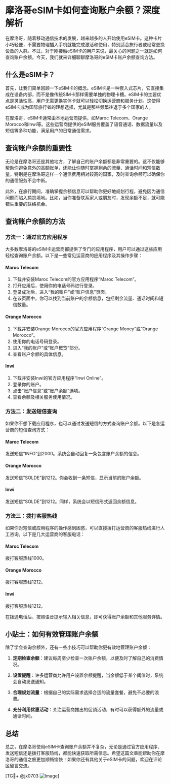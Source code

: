 # 摩洛哥eSIM卡如何查询账户余额？深度解析

在摩洛哥，随着移动通信技术的发展，越来越多的人开始使用eSIM卡。这种卡片小巧轻便，不需要物理插入手机就能完成激活和使用，特别适合旅行者或经常更换设备的人群。不过，对于刚接触eSIM卡的用户来说，最关心的问题之一就是如何查询账户余额。今天，我们就来详细聊聊摩洛哥的eSIM卡账户余额查询方法。

## 什么是eSIM卡？

首先，让我们简单回顾一下eSIM卡的概念。eSIM卡是一种嵌入式芯片，它直接集成在设备内部，而不是像传统SIM卡那样需要单独的物理卡槽。eSIM卡的主要优点是灵活性高，用户无需更换实体卡就可以轻松切换运营商和服务计划。这使得eSIM卡成为国际旅行者的理想选择，尤其是那些频繁往返于多个国家的人。

在摩洛哥，eSIM卡通常由本地运营商提供，如Maroc Telecom、Orange Morocco和Inwi等。这些运营商提供的eSIM服务覆盖了语音通话、数据流量以及短信等多种功能，满足用户的日常通信需求。

## 查询账户余额的重要性

无论是在摩洛哥还是其他地方，了解自己的账户余额都是非常重要的。这不仅能够帮助你避免意外的高额账单，还能让你随时掌握剩余的流量、通话时间和短信数量。特别是在摩洛哥这样一个通信费用相对较高的国家，及时查询余额可以确保你的通信服务不会中断。

此外，在旅行期间，准确掌握余额信息可以帮助你更好地规划行程，避免因为通信问题而陷入尴尬境地。比如，当你准备联系家人或朋友时，发现余额不足，就可能错失重要的联络机会。

## 查询账户余额的方法

### 方法一：通过官方应用程序

大多数摩洛哥的eSIM卡运营商都提供了专门的应用程序，用户可以通过这些应用轻松查询账户余额。以下是一些常见运营商的应用程序及其操作步骤：

#### Maroc Telecom
1. 下载并安装Maroc Telecom的官方应用程序“Maroc Telecom”。
2. 打开应用后，使用你的电话号码进行登录。
3. 登录成功后，进入“我的账户”或“账户信息”页面。
4. 在该页面中，你可以找到当前账户的余额信息，包括剩余流量、通话时间和短信数量。

#### Orange Morocco
1. 下载并安装Orange Morocco的官方应用程序“Orange Money”或“Orange Morocco”。
2. 使用你的电话号码登录。
3. 进入“我的账户”或“账户概览”部分。
4. 查看账户余额的具体信息。

#### Inwi
1. 下载并安装Inwi的官方应用程序“Inwi Online”。
2. 登录你的账户。
3. 点击“账户信息”或“账户余额”选项。
4. 查看余额及相关服务使用情况。

### 方法二：发送短信查询

如果你不想下载应用程序，也可以通过发送短信的方式查询账户余额。以下是各运营商的短信查询方式：

#### Maroc Telecom
发送短信“INFO”到2000。系统会自动回复一条包含账户余额的信息。

#### Orange Morocco
发送短信“SOLDE”到1212。你会收到一条短信，显示当前的账户余额。

#### Inwi
发送短信“SOLDE”到1212。同样，系统会以短信形式返回余额信息。

### 方法三：拨打客服热线

如果你对短信或应用程序的操作感到困惑，可以直接拨打运营商的客服热线进行人工咨询。以下是几大运营商的客服电话：

#### Maroc Telecom
拨打客服热线1000。

#### Orange Morocco
拨打客服热线1212。

#### Inwi
拨打客服热线1212。

在拨通电话后，按照语音提示输入相关信息，即可获得账户余额和其他服务详情。

## 小贴士：如何有效管理账户余额

除了学会查询余额外，还有一些小技巧可以帮助你更有效地管理账户余额：

1. **定期检查余额**：建议每周至少检查一次账户余额，以便及时了解自己的消费情况。
   
2. **设置提醒**：许多运营商允许用户设置余额提醒，当余额低于某个阈值时，系统会自动发送通知。

3. **合理规划流量**：根据自己的实际需求选择合适的流量套餐，避免不必要的浪费。

4. **充分利用优惠活动**：关注运营商推出的促销活动，有时可以获得额外的流量或通话时间。

## 总结

总之，在摩洛哥使用eSIM卡查询账户余额并不复杂，无论是通过官方应用程序、发送短信还是拨打客服热线，都能快速获取所需信息。希望这篇文章能帮助你在摩洛哥的通信之旅更加顺畅愉快！如果你还有其他关于eSIM卡的问题，欢迎在评论区留言交流。

[TG💪+ @jx0703 ![Image](https://github.com/user-attachments/assets/dbca1d08-cadb-493c-b0ec-ad6f7a83f270)]